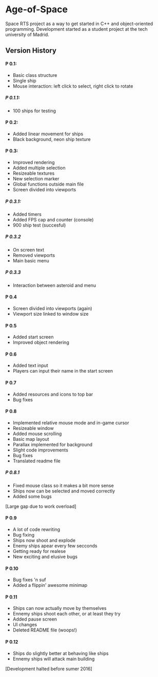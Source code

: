 # Age-of-Space

Space RTS project as a way to get started in C++ and object-oriented programming. Development started as a student project at the tech university of Madrid.

## Version History

#### P 0.1:
- Basic class structure
- Single ship
- Mouse interaction: left click to select, right click to rotate

##### P 0.1.1:
- 100 ships for testing

#### P 0.2:
- Added linear movement for ships
- Black background, neon ship texture

#### P 0.3:
- Improved rendering
- Added multiple selection
- Resizeable textures
- New selection marker
- Global functions outside main file
- Screen divided into viewports

##### P 0.3.1:
- Added timers
- Added FPS cap and counter (console)
- 900 ship test (succesful)

##### P 0.3.2
- On screen text
- Removed viewports
- Main basic menu

##### P 0.3.3
- Interaction between asteroid and menu

#### P 0.4
- Screen divided into viewports (again)
- Viewport size linked to window size

#### P 0.5
- Added start screen
- Improved object rendering

#### P 0.6
- Added text input
- Players can input their name in the start screen

#### P 0.7
- Added resources and icons to top bar
- Bug fixes

#### P 0.8
- Implemented relative mouse mode and in-game cursor
- Resizeable window
- Added mouse scrolling
- Basic map layout
- Parallax implemented for background
- Slight code improvements
- Bug fixes
- Translated readme file

##### P 0.8.1
- Fixed mouse class so it makes a bit more sense
- Ships now can be selected and moved correctly
- Added some bugs

[Large gap due to work overload]

#### P 0.9
- A lot of code rewriting
- Bug fixing
- Ships now shoot and explode
- Enemy ships apear every few secconds
- Getting ready for realese
- New exciting and elusive bugs

#### P 0.10
- Bug fixes 'n suf
- Added a flippin' awesome minimap

#### P 0.11
- Ships can now actually move by themselves
- Ennemy ships shoot each other, or at least they try
- Added pause screen
- UI changes
- Deleted README file (woops!)

#### P 0.12
- Ships do slightly better at behaving like ships
- Ennemy ships will attack main building

[Development halted before sumer 2016]
